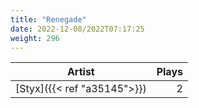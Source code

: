 ```yaml
---
title: "Renegade"
date: 2022-12-08/2022T07:17:25
weight: 296
---
```




 Artist | Plays 
----- | -----:
[Styx]({{< ref "a35145">}}) | 2
